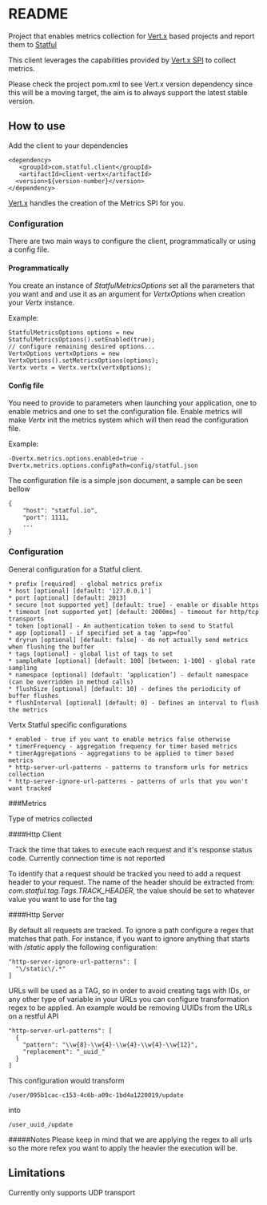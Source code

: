 # README

Project that enables metrics collection for [Vert.x](http://vertx.io/) based projects and report them to [Statful](http://statful.com/)

This client leverages the capabilities provided by [Vert.x SPI](http://vertx.io/docs/apidocs/io/vertx/core/spi/metrics/VertxMetrics.html) to collect metrics.

Please check the project pom.xml to see Vert.x version dependency since this will be a moving target, the aim is to always support the latest stable version.

## How to use

Add the client to your dependencies

    <dependency>
       <groupId>com.statful.client</groupId>
       <artifactId>client-vertx</artifactId>
      <version>${version-number}</version>
    </dependency>

[Vert.x](http://vertx.io/) handles the creation of the Metrics SPI for you.

### Configuration

There are two main ways to configure the client, programmatically or using a config file.

#### Programmatically

You create an instance of *StatfulMetricsOptions* set all the parameters that you want and and use it as an argument for *VertxOptions* when creation your *Vertx* instance.

Example:

    StatfulMetricsOptions options = new StatfulMetricsOptions().setEnabled(true);
    // configure remaining desired options...
    VertxOptions vertxOptions = new VertxOptions().setMetricsOptions(options);
    Vertx vertx = Vertx.vertx(vertxOptions);

#### Config file

You need to provide to parameters when launching your application, one to enable metrics and one to set the configuration file. Enable metrics will make *Vertx* init the metrics system which will then read the configuration file.

Example:

    -Dvertx.metrics.options.enabled=true -Dvertx.metrics.options.configPath=config/statful.json

The configuration file is a simple json document, a sample can be seen bellow

    {
        "host": "statful.io",
        "port": 1111,
        ...
    }

### Configuration

General configuration for a Statful client.

    * prefix [required] - global metrics prefix
    * host [optional] [default: '127.0.0.1']
    * port [optional] [default: 2013]
    * secure [not supported yet] [default: true] - enable or disable https
    * timeout [not supported yet] [default: 2000ms] - timeout for http/tcp transports
    * token [optional] - An authentication token to send to Statful
    * app [optional] - if specified set a tag ‘app=foo’
    * dryrun [optional] [default: false] - do not actually send metrics when flushing the buffer
    * tags [optional] - global list of tags to set
    * sampleRate [optional] [default: 100] [between: 1-100] - global rate sampling
    * namespace [optional] [default: ‘application’] - default namespace (can be overridden in method calls)
    * flushSize [optional] [default: 10] - defines the periodicity of buffer flushes
    * flushInterval [optional] [default: 0] - Defines an interval to flush the metrics

Vertx Statful specific configurations

    * enabled - true if you want to enable metrics false otherwise
    * timerFrequency - aggregation frequency for timer based metrics
    * timerAggregations - aggregations to be applied to timer based metrics
    * http-server-url-patterns - patterns to transform urls for metrics collection
    * http-server-ignore-url-patterns - patterns of urls that you won't want tracked


###Metrics

Type of metrics collected

####Http Client

Track the time that takes to execute each request and it's response status code. Currently connection time is not reported

To identify that a request should be tracked you need to add a request header to your request. The name of the header should be extracted from: *com.statful.tag.Tags.TRACK_HEADER*, the value should be set to whatever value you want to use for the tag

####Http Server

By default all requests are tracked. To ignore a path configure a regex that matches that path. For instance, if you want to ignore anything that starts with */static* apply the following configuration:

    "http-server-ignore-url-patterns": [
      "\/static\/.*"
    ]

URLs will be used as a TAG, so in order to avoid creating tags with IDs, or any other type of variable in your URLs you can configure transformation regex to be applied. An example would be removing UUIDs from the URLs on a restful API

    "http-server-url-patterns": [
      {
        "pattern": "\\w{8}-\\w{4}-\\w{4}-\\w{4}-\\w{12}",
        "replacement": "_uuid_"
      }
    ]

This configuration would transform

    /user/095b1cac-c153-4c6b-a09c-1bd4a1220019/update

into

    /user_uuid_/update

#####Notes
Please keep in mind that we are applying the regex to all urls so the more refex you want to apply the heavier the execution will be.

## Limitations
Currently only supports UDP transport 